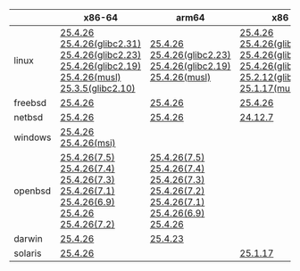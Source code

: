 ||x86-64|arm64|x86|armv7|ppc64le|armel|
| --- | --- | --- | --- | --- | --- | --- |
|linux|[25.4.26](https://github.com/roswell/sbcl_head/releases/download/25.4.26/sbcl-25.4.26-x86-64-linux-binary.tar.bz2)<br />[25.4.26(glibc2.31)](https://github.com/roswell/sbcl_head/releases/download/25.4.26/sbcl-25.4.26-x86-64-linux-glibc2.31-binary.tar.bz2)<br />[25.4.26(glibc2.23)](https://github.com/roswell/sbcl_head/releases/download/25.4.26/sbcl-25.4.26-x86-64-linux-glibc2.23-binary.tar.bz2)<br />[25.4.26(glibc2.19)](https://github.com/roswell/sbcl_head/releases/download/25.4.26/sbcl-25.4.26-x86-64-linux-glibc2.19-binary.tar.bz2)<br />[25.4.26(musl)](https://github.com/roswell/sbcl_head/releases/download/25.4.26/sbcl-25.4.26-x86-64-linux-musl-binary.tar.bz2)<br />[25.3.5(glibc2.10)](https://github.com/roswell/sbcl_head/releases/download/25.3.5/sbcl-25.3.5-x86-64-linux-glibc2.10-binary.tar.bz2)<br />|[25.4.26](https://github.com/roswell/sbcl_head/releases/download/25.4.26/sbcl-25.4.26-arm64-linux-binary.tar.bz2)<br />[25.4.26(glibc2.23)](https://github.com/roswell/sbcl_head/releases/download/25.4.26/sbcl-25.4.26-arm64-linux-glibc2.23-binary.tar.bz2)<br />[25.4.26(glibc2.19)](https://github.com/roswell/sbcl_head/releases/download/25.4.26/sbcl-25.4.26-arm64-linux-glibc2.19-binary.tar.bz2)<br />[25.4.26(musl)](https://github.com/roswell/sbcl_head/releases/download/25.4.26/sbcl-25.4.26-arm64-linux-musl-binary.tar.bz2)<br />|[25.4.26](https://github.com/roswell/sbcl_head/releases/download/25.4.26/sbcl-25.4.26-x86-linux-binary.tar.bz2)<br />[25.4.26(glibc2.31)](https://github.com/roswell/sbcl_head/releases/download/25.4.26/sbcl-25.4.26-x86-linux-glibc2.31-binary.tar.bz2)<br />[25.4.26(glibc2.23)](https://github.com/roswell/sbcl_head/releases/download/25.4.26/sbcl-25.4.26-x86-linux-glibc2.23-binary.tar.bz2)<br />[25.4.26(glibc2.19)](https://github.com/roswell/sbcl_head/releases/download/25.4.26/sbcl-25.4.26-x86-linux-glibc2.19-binary.tar.bz2)<br />[25.2.12(glibc2.10)](https://github.com/roswell/sbcl_head/releases/download/25.2.12/sbcl-25.2.12-x86-linux-glibc2.10-binary.tar.bz2)<br />[25.1.17(musl)](https://github.com/roswell/sbcl_head/releases/download/25.1.17/sbcl-25.1.17-x86-linux-musl-binary.tar.bz2)<br />|[25.4.26](https://github.com/roswell/sbcl_head/releases/download/25.4.26/sbcl-25.4.26-armv7-linux-binary.tar.bz2)<br />|[25.4.26](https://github.com/roswell/sbcl_head/releases/download/25.4.26/sbcl-25.4.26-ppc64le-linux-binary.tar.bz2)<br />[25.4.26(glibc2.23)](https://github.com/roswell/sbcl_head/releases/download/25.4.26/sbcl-25.4.26-ppc64le-linux-glibc2.23-binary.tar.bz2)<br />[25.4.26(glibc2.19)](https://github.com/roswell/sbcl_head/releases/download/25.4.26/sbcl-25.4.26-ppc64le-linux-glibc2.19-binary.tar.bz2)<br />|[25.1.17](https://github.com/roswell/sbcl_head/releases/download/25.1.17/sbcl-25.1.17-armel-linux-binary.tar.bz2)<br />|
|freebsd|[25.4.26](https://github.com/roswell/sbcl_head/releases/download/25.4.26/sbcl-25.4.26-x86-64-freebsd-binary.tar.bz2)<br />|[25.4.26](https://github.com/roswell/sbcl_head/releases/download/25.4.26/sbcl-25.4.26-arm64-freebsd-binary.tar.bz2)<br />|[25.4.26](https://github.com/roswell/sbcl_head/releases/download/25.4.26/sbcl-25.4.26-x86-freebsd-binary.tar.bz2)<br />||||
|netbsd|[25.4.26](https://github.com/roswell/sbcl_head/releases/download/25.4.26/sbcl-25.4.26-x86-64-netbsd-binary.tar.bz2)<br />|[25.4.26](https://github.com/roswell/sbcl_head/releases/download/25.4.26/sbcl-25.4.26-arm64-netbsd-binary.tar.bz2)<br />|[24.12.7](https://github.com/roswell/sbcl_head/releases/download/24.12.7/sbcl-24.12.7-x86-netbsd-binary.tar.bz2)<br />||||
|windows|[25.4.26](https://github.com/roswell/sbcl_head/releases/download/25.4.26/sbcl-25.4.26-x86-64-windows-binary.tar.bz2)<br />[25.4.26(msi)](https://github.com/roswell/sbcl_head/releases/download/25.4.26/sbcl-25.4.26-x86-64-windows-binary.msi)<br />||||||
|openbsd|[25.4.26(7.5)](https://github.com/roswell/sbcl_head/releases/download/25.4.26/sbcl-25.4.26-x86-64-openbsd-7.5-binary.tar.bz2)<br />[25.4.26(7.4)](https://github.com/roswell/sbcl_head/releases/download/25.4.26/sbcl-25.4.26-x86-64-openbsd-7.4-binary.tar.bz2)<br />[25.4.26(7.3)](https://github.com/roswell/sbcl_head/releases/download/25.4.26/sbcl-25.4.26-x86-64-openbsd-7.3-binary.tar.bz2)<br />[25.4.26(7.1)](https://github.com/roswell/sbcl_head/releases/download/25.4.26/sbcl-25.4.26-x86-64-openbsd-7.1-binary.tar.bz2)<br />[25.4.26(6.9)](https://github.com/roswell/sbcl_head/releases/download/25.4.26/sbcl-25.4.26-x86-64-openbsd-6.9-binary.tar.bz2)<br />[25.4.26](https://github.com/roswell/sbcl_head/releases/download/25.4.26/sbcl-25.4.26-x86-64-openbsd-binary.tar.bz2)<br />[25.4.26(7.2)](https://github.com/roswell/sbcl_head/releases/download/25.4.26/sbcl-25.4.26-x86-64-openbsd-7.2-binary.tar.bz2)<br />|[25.4.26(7.5)](https://github.com/roswell/sbcl_head/releases/download/25.4.26/sbcl-25.4.26-arm64-openbsd-7.5-binary.tar.bz2)<br />[25.4.26(7.4)](https://github.com/roswell/sbcl_head/releases/download/25.4.26/sbcl-25.4.26-arm64-openbsd-7.4-binary.tar.bz2)<br />[25.4.26(7.3)](https://github.com/roswell/sbcl_head/releases/download/25.4.26/sbcl-25.4.26-arm64-openbsd-7.3-binary.tar.bz2)<br />[25.4.26(7.2)](https://github.com/roswell/sbcl_head/releases/download/25.4.26/sbcl-25.4.26-arm64-openbsd-7.2-binary.tar.bz2)<br />[25.4.26(7.1)](https://github.com/roswell/sbcl_head/releases/download/25.4.26/sbcl-25.4.26-arm64-openbsd-7.1-binary.tar.bz2)<br />[25.4.26(6.9)](https://github.com/roswell/sbcl_head/releases/download/25.4.26/sbcl-25.4.26-arm64-openbsd-6.9-binary.tar.bz2)<br />[25.4.26](https://github.com/roswell/sbcl_head/releases/download/25.4.26/sbcl-25.4.26-arm64-openbsd-binary.tar.bz2)<br />|||||
|darwin|[25.4.26](https://github.com/roswell/sbcl_head/releases/download/25.4.26/sbcl-25.4.26-x86-64-darwin-binary.tar.bz2)<br />|[25.4.23](https://github.com/roswell/sbcl_head/releases/download/25.4.23/sbcl-25.4.23-arm64-darwin-binary.tar.bz2)<br />|||||
|solaris|[25.4.26](https://github.com/roswell/sbcl_head/releases/download/25.4.26/sbcl-25.4.26-x86-64-solaris-binary.tar.bz2)<br />||[25.1.17](https://github.com/roswell/sbcl_head/releases/download/25.1.17/sbcl-25.1.17-x86-solaris-binary.tar.bz2)<br />||||
